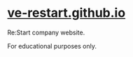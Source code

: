 # [ve-restart.github.io](https://ve-restart.github.io/)

Re:Start company website.

For educational purposes only.
